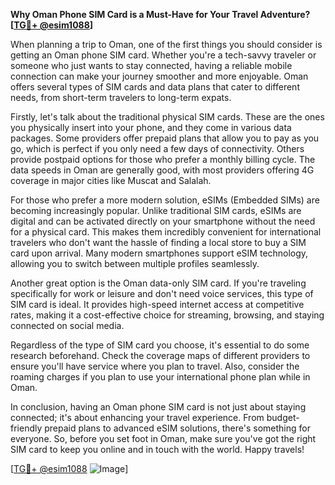 **Why Oman Phone SIM Card is a Must-Have for Your Travel Adventure? [[TG💪+ @esim1088](https://t.me/s/esim1088)]**

When planning a trip to Oman, one of the first things you should consider is getting an Oman phone SIM card. Whether you're a tech-savvy traveler or someone who just wants to stay connected, having a reliable mobile connection can make your journey smoother and more enjoyable. Oman offers several types of SIM cards and data plans that cater to different needs, from short-term travelers to long-term expats.

Firstly, let's talk about the traditional physical SIM cards. These are the ones you physically insert into your phone, and they come in various data packages. Some providers offer prepaid plans that allow you to pay as you go, which is perfect if you only need a few days of connectivity. Others provide postpaid options for those who prefer a monthly billing cycle. The data speeds in Oman are generally good, with most providers offering 4G coverage in major cities like Muscat and Salalah.

For those who prefer a more modern solution, eSIMs (Embedded SIMs) are becoming increasingly popular. Unlike traditional SIM cards, eSIMs are digital and can be activated directly on your smartphone without the need for a physical card. This makes them incredibly convenient for international travelers who don't want the hassle of finding a local store to buy a SIM card upon arrival. Many modern smartphones support eSIM technology, allowing you to switch between multiple profiles seamlessly.

Another great option is the Oman data-only SIM card. If you're traveling specifically for work or leisure and don't need voice services, this type of SIM card is ideal. It provides high-speed internet access at competitive rates, making it a cost-effective choice for streaming, browsing, and staying connected on social media.

Regardless of the type of SIM card you choose, it's essential to do some research beforehand. Check the coverage maps of different providers to ensure you'll have service where you plan to travel. Also, consider the roaming charges if you plan to use your international phone plan while in Oman.

In conclusion, having an Oman phone SIM card is not just about staying connected; it's about enhancing your travel experience. From budget-friendly prepaid plans to advanced eSIM solutions, there's something for everyone. So, before you set foot in Oman, make sure you've got the right SIM card to keep you online and in touch with the world. Happy travels!

[[TG💪+ @esim1088](https://t.me/s/esim1088) ![Image](https://i.postimg.cc/Y0z9fWf4/image.png)]